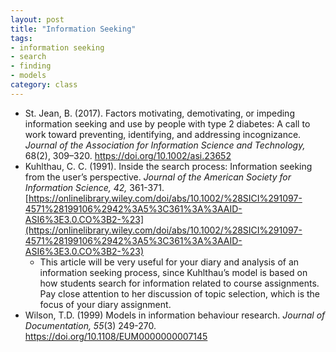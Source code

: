 ```yaml
---
layout: post
title: "Information Seeking"
tags: 
- information seeking
- search
- finding
- models
category: class
---
```


- St. Jean, B. (2017). Factors motivating, demotivating, or impeding information seeking and use by people with type 2 diabetes: A call to work toward preventing, identifying, and addressing incognizance. *Journal of the Association for Information Science and Technology,* 68(2), 309–320. https://doi.org/10.1002/asi.23652
- Kuhlthau, C. C. (1991). Inside the search process: Information seeking from the user’s perspective. *Journal of the American Society for Information Science, 42,* 361-371. [https://onlinelibrary.wiley.com/doi/abs/10.1002/%28SICI%291097-4571%28199106%2942%3A5%3C361%3A%3AAID-ASI6%3E3.0.CO%3B2-%23](https://onlinelibrary.wiley.com/doi/abs/10.1002/%28SICI%291097-4571%28199106%2942%3A5%3C361%3A%3AAID-ASI6%3E3.0.CO%3B2-%23)
  - This article will be very useful for your diary and analysis of an information seeking process, since Kuhlthau’s model is based on how students search for information related to course assignments. Pay close attention to her discussion of topic selection, which is the focus of your diary assignment. 
- Wilson, T.D. (1999) Models in information behaviour research. *Journal of Documentation, 55*(3) 249-270. https://doi.org/10.1108/EUM0000000007145